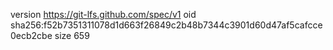 version https://git-lfs.github.com/spec/v1
oid sha256:f52b7351311078d1d663f26849c2b48b7344c3901d60d47af5cafcce0ecb2cbe
size 659
